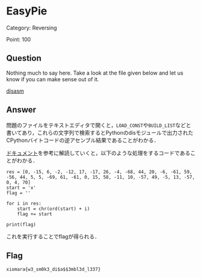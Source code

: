 # EasyPie

Category: Reversing

Point: 100



## Question

Nothing much to say here. Take a look at the file given below and let us know if you can make sense out of it. 

[disasm](./disasm)



## Answer

問題のファイルをテキストエディタで開くと，`LOAD_CONST`や`BUILD_LIST`などと書いてあり，これらの文字列で検索するとPythonのdisモジュールで出力されたCPythonバイトコードの逆アセンブル結果であることがわかる．

[ドキュメント](http://docs.python.jp/2/library/dis.html)を参考に解読していくと，以下のような処理をするコードであることがわかる．

```
res = [0, -15, 6, -2, -12, 17, -17, 26, -4, -68, 44, 20, -6, -61, 59, -56, 44, 5, 5, -69, 61, -61, 0, 15, 58, -11, 10, -57, 49, -5, 13, -57, 0, 4, 70]
start = 'x'
flag = ''

for i in res:
	start = chr(ord(start) + i)
	flag += start

print(flag)
```

これを実行することでflagが得られる．

## Flag

`xiomara{w3_sm0k3_di$a$$3mbl3d_l337}`

